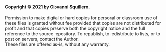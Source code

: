 #### Copyright © 2021 by Giovanni Squillero.
Permission to make digital or hard copies for personal or classroom use of
these files is granted without fee provided that copies are not distributed
for profit and that copies preserve both the copyright notice and the full
reference to the source repository. To republish, to redistribute to lists,
or to post on servers, contact the Author.  
These files are offered as-is, without any warranty.
